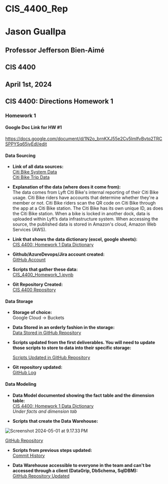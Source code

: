 # CIS_4400_Rep
# Jason Guallpa
## Professor Jefferson Bien-Aimé
## CIS 4400
## April 1st, 2024

## CIS 4400: Directions Homework 1

### Homework 1

#### Google Doc Link for HW #1 
https://docs.google.com/document/d/1N2o_brnKXJ55e2Cv5lmlfvBvtq2TRCSPPYSq65jyEdI/edit 

#### Data Sourcing 
- **Link of all data sources:**  
  [Citi Bike System Data](https://citibikenyc.com/system-data)  
  [Citi Bike Trip Data](https://s3.amazonaws.com/tripdata/index.html)

- **Explanation of the data (where does it come from):**  
  The data comes from Lyft Citi Bike's internal reporting of their Citi Bike usage. Citi Bike riders have accounts that determine whether they're a member or not. Citi Bike riders scan the QR code on Citi Bike through the app at a Citi Bike station. The Citi Bike has its own unique ID, as does the Citi Bike station. When a bike is locked in another dock, data is uploaded within Lyft’s data infrastructure system. When accessing the source, the published data is stored in Amazon's cloud, Amazon Web Services (AWS).

- **Link that shows the data dictionary (excel, google sheets):**  
  [CIS 4400: Homework 1 Data Dictionary](https://docs.google.com/spreadsheets/d/1e26Uxg2QfM2E1EHMyYk_EFXop6JcWBNwbv08vuyJRPA/edit#gid=24990577)

- **Github/AzureDevops/Jira account created:**  
  [GitHub Account](https://github.com/JRGuallpa)

- **Scripts that gather these data:**  
  [CIS_4400_Homework_1.ipynb](https://colab.research.google.com/drive/17dCmxcCunS4jcSx-cAnipP_-In7dmn8m?usp=sharing)

- **Git Repository Created:**  
  [CIS 4400 Repository](https://github.com/JRGuallpa/CIS_4400_Rep)

#### Data Storage
- **Storage of choice:**  
  Google Cloud → Buckets
- **Data Stored in an orderly fashion in the storage:**  
  [Data Stored in GitHub Repository](https://github.com/JRGuallpa/CIS_4400_Rep/blob/main/CIS_4400_Homework_1.ipynb)

- **Scripts updated from the first deliverables. You will need to update those scripts to store to data into their specific storage:**  

  [Scripts Updated in GitHub Repository](https://github.com/JRGuallpa/CIS_4400_Rep/blob/main/CIS_4400_Homework_1.ipynb)

- **Git repository updated:**  
  [GitHub Log](https://github.com/JRGuallpa/CIS_4400_Rep/commit/84a54caf1da6b689c1c540428d87d8e76db2109d)

#### Data Modeling
- **Data Model documented showing the fact table and the dimension table:**  
  [CIS 4400: Homework 1 Data Dictionary](https://docs.google.com/spreadsheets/d/1e26Uxg2QfM2E1EHMyYk_EFXop6JcWBNwbv08vuyJRPA/edit#gid=24990577)  
  *Under facts and dimension tab*

- **Scripts that create the Data Warehouse:**  

![Screenshot 2024-05-01 at 9.17.33 PM](/Users/Work/Desktop/ScreenShots/Screenshot%202024-05-01%20at%209.17.33%E2%80%AFPM.png)


  [GitHub Repository](https://github.com/JRGuallpa/CIS_4400_Rep/blob/main/CIS_4400_Homework_1.ipynb)

- **Scripts from previous steps updated:**  
  [Commit History](https://github.com/JRGuallpa/CIS_4400_Rep/commit/a97cb9d1c7533439cc05fd53e4805a17fd4bf5e4)

- **Data Warehouse accessible to everyone in the team and can't be accessed through a client (DataGrip, DbSchema, SqlDBM):**  
  [GitHub Repository Updated](https://github.com/JRGuallpa/CIS_4400_Rep/blob/main/CIS_4400_Homework_1.ipynb)


